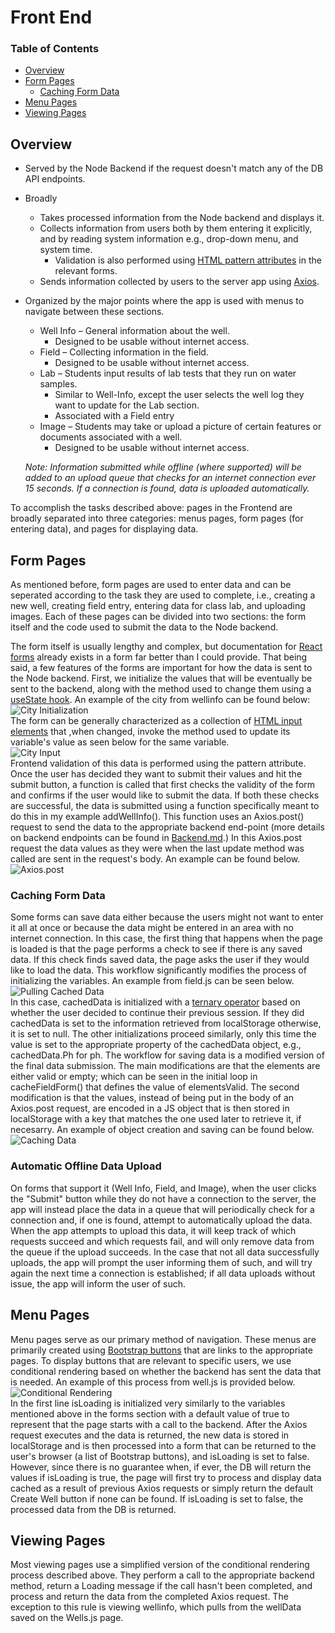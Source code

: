 # Front End

### Table of Contents

- [Overview](#overview)
- [Form Pages](#form-pages)
  - [Caching Form Data](#caching-form-data)
- [Menu Pages](#menu-pages)
- [Viewing Pages](#viewing-pages)

## Overview

- Served by the Node Backend if the request doesn't match any of the DB API endpoints.
- Broadly
  - Takes processed information from the Node backend and displays it.
  - Collects information from users both by them entering it explicitly, and by reading system information e.g., drop-down menu, and system time.
    - Validation is also performed using [HTML pattern attributes](https://developer.mozilla.org/en-US/docs/Web/HTML/Attributes/pattern) in the relevant forms.
  - Sends information collected by users to the server app using [Axios](https://axios-http.com/docs/intro).
- Organized by the major points where the app is used with menus to navigate between these sections.

  - Well Info &#8211; General information about the well.
    - Designed to be usable without internet access.
  - Field &#8211; Collecting information in the field.
    - Designed to be usable without internet access.
  - Lab &#8211; Students input results of lab tests that they run on water samples.
    - Similar to Well-Info, except the user selects the well log they want to update for the Lab section.
    - Associated with a Field entry
  - Image &#8211; Students may take or upload a picture of certain features or documents associated with a well.
    - Designed to be usable without internet access.

  _Note: Information submitted while offline (where supported) will be added to an upload queue that checks for an internet connection ever 15 seconds. If a connection is found, data is uploaded automatically._

To accomplish the tasks described above: pages in the Frontend are broadly separated into three categories: menus pages, form pages (for entering data), and pages for displaying data.

## Form Pages

As mentioned before, form pages are used to enter data and can be seperated according to the task they are used to complete, i.e., creating a new well, creating field entry, entering data for class lab, and uploading images. Each of these pages can be divided into two sections: the form itself and the code used to submit the data to the Node backend.

The form itself is usually lengthy and complex, but documentation for [React forms](https://www.w3schools.com/react/react_forms.asp) already exists in a form far better than I could provide. That being said, a few features of the forms are important for how the data is sent to the Node backend. First, we initialize the values that will be eventually be sent to the backend, along with the method used to change them using a [useState hook](https://www.w3schools.com/react/react_usestate.asp). An example of the city from wellinfo can be found below:
<br /> ![City Initialization](DocumentationImages/city.PNG "City Initialization") <br />
The form can be generally characterized as a collection of [HTML input elements](https://developer.mozilla.org/en-US/docs/Web/HTML/Element/input) that ,when changed, invoke the method used to update its variable's value as seen below for the same variable.
<br /> ![City Input](DocumentationImages/cityInput.PNG "City Input") <br />
Frontend validation of this data is performed using the pattern attribute. Once the user has decided they want to submit their values and hit the submit button, a function is called that first checks the validity of the form and confirms if the user would like to submit the data. If both these checks are successful, the data is submitted using a function specifically meant to do this in my example addWellInfo(). This function uses an Axios.post() request to send the data to the appropriate backend end-point (more details on backend endpoints can be found in [Backend.md](/Backend.md).) In this Axios.post request the data values as they were when the last update method was called are sent in the request's body. An example can be found below.
<br /> ![Axios.post](DocumentationImages/addWellInfo.PNG "Axios.post") <br />

### Caching Form Data

Some forms can save data either because the users might not want to enter it all at once or because the data might be entered in an area with no internet connection. In this case, the first thing that happens when the page is loaded is that the page performs a check to see if there is any saved data. If this check finds saved data, the page asks the user if they would like to load the data. This workflow significantly modifies the process of initializing the variables. An example from field.js can be seen below.
<br /> ![Pulling Cached Data](DocumentationImages/pullingCachedData.PNG "Pulling Cached Data") <br />
In this case, cachedData is initialized with a [ternary operator](https://developer.mozilla.org/en-US/docs/Web/JavaScript/Reference/Operators/Conditional_operator) based on whether the user decided to continue their previous session. If they did cachedData is set to the information retrieved from localStorage otherwise, it is set to null. The other initializations proceed similarly, only this time the value is set to the appropriate property of the cachedData object, e.g., cachedData.Ph for ph. The workflow for saving data is a modified version of the final data submission. The main modifications are that the elements are either valid or empty; which can be seen in the initial loop in cacheFieldForm() that defines the value of elementsValid. The second modification is that the values, instead of being put in the body of an Axios.post request, are encoded in a JS object that is then stored in localStorage with a key that matches the one used later to retrieve it, if necesarry. An example of object creation and saving can be found below.
<br /> ![Caching Data](DocumentationImages/savingData.PNG "Caching Data") <br />

### Automatic Offline Data Upload

On forms that support it (Well Info, Field, and Image), when the user clicks the "Submit" button while they do not have a connection to the server, the app will instead place the data in a queue that will periodically check for a connection and, if one is found, attempt to automatically upload the data. When the app attempts to upload this data, it will keep track of which requests succeed and which requests fail, and will only remove data from the queue if the upload succeeds. In the case that not all data successfully uploads, the app will prompt the user informing them of such, and will try again the next time a connection is established; if all data uploads without issue, the app will inform the user of such.

## Menu Pages

Menu pages serve as our primary method of navigation. These menus are primarily created using [Bootstrap buttons](https://getbootstrap.com/docs/4.0/components/buttons/) that are links to the appropriate pages. To display buttons that are relevant to specific users, we use conditional rendering based on whether the backend has sent the data that is needed. An example of this process from well.js is provided below.
<br /> ![Conditional Rendering](DocumentationImages/conditionalRendering.PNG "Conditional Rendering") <br />
In the first line isLoading is initialized very similarly to the variables mentioned above in the forms section with a default value of true to represent that the page starts with a call to the backend. After the Axios request executes and the data is returned, the new data is stored in localStorage and is then processed into a form that can be returned to the user's browser (a list of Bootstrap buttons), and isLoading is set to false. However, since there is no guarantee when, if ever, the DB will return the values if isLoading is true, the page will first try to process and display data cached as a result of previous Axios requests or simply return the default Create Well button if none can be found. If isLoading is set to false, the processed data from the DB is returned.

## Viewing Pages

Most viewing pages use a simplified version of the conditional rendering process described above. They perform a call to the appropriate backend method, return a Loading message if the call hasn't been completed, and process and return the data from the completed Axios request. The exception to this rule is viewing wellinfo, which pulls from the wellData saved on the Wells.js page.
